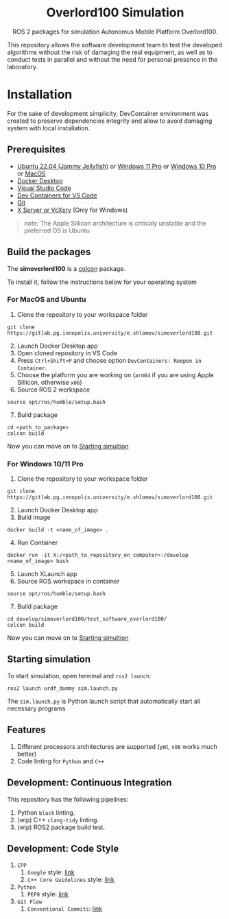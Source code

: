 <h1 align="center">
   Overlord100 Simulation
</h1>

<p align="center">
  ROS 2 packages for simulation Autonomus Mobile Platform Overlord100.<br>
</p>


This repository allows the software development team to test the developed algorithms without the risk of damaging the real equipment, as well as to conduct tests in parallel and without the need for personal presence in the laboratory.

# Installation
For the sake of development simplicity, DevContainer environment was created to preserve dependencies integrity and allow to avoid damaging system with local installation.

## Prerequisites

 - [Ubuntu 22.04 (Jammy Jellyfish)](https://releases.ubuntu.com/jammy/) or [Windows 11 Pro](https://www.microsoft.com/en-gb/software-download/windows11) or [Windows 10 Pro](https://www.microsoft.com/en-gb/software-download/windows10ISO) or [MacOS ](https://support.apple.com/en-us/102662)
 - [Docker Desktop](https://www.docker.com/products/docker-desktop/)
 - [Visual Studio Code](https://code.visualstudio.com/)
 - [Dev Containers for VS Code](https://marketplace.visualstudio.com/items?itemName%253Dms-vscode-remote.remote-containers)
 - [Git](https://git-scm.com/downloads)
 - [X Server or VcXsrv](https://sourceforge.net/projects/vcxsrv/) (Only for Windows)

> *note:* The Apple Sillicon architecture is criticaly unstable and the preferred OS is Ubuntu


## Build the packages 

The **simoverlord100** is a [colcon](http://design.ros2.org/articles/build_tool.html) package. 

To install it, follow the instructions below for your operating system

### For MacOS and Ubuntu

1. Clone the repository to your workspace folder
```
git clone https://gitlab.pg.innopolis.university/e.shlomov/simoverlord100.git
```
2. Launch Docker Desktop app
3. Open cloned repository in VS Code
4. Press `Ctrl+Shift+P` and choose option `DevContainers: Reopen in Container`.
5. Choose the platform you are working on (`arm64` if you are using Apple Sillicon, otherwise `x86`)
6. Source ROS 2 workspace
```
source opt/ros/humble/setup.bash
```
7. Build package
```
cd <path_to_package>
colcon build
```

Now you can move on to [Starting simultion](#starting-simulation)


### For Windows 10/11 Pro

1. Clone the repository to your workspace folder
```
git clone https://gitlab.pg.innopolis.university/e.shlomov/simoverlord100.git
```
2. Launch Docker Desktop app
3. Build image
```
docker build -t <name_of_image> .
```
4. Run Container
```
docker run -it X:/<path_to_repository_on_computer>:/develop <name_of_image> bash
```
5. Launch XLaunch app
6. Source ROS workspace in container
```
source opt/ros/humble/setup.bash
```
7. Build package
```
cd develop/simoverlord100/test_software_overlord100/
colcon build
```

Now you can move on to [Starting simultion](#starting-simulation)

## Starting simulation

To start simulation, open terminal and `ros2 launch`:
```
ros2 launch urdf_dummy sim.launch.py
```

The `sim.launch.py` is Python launch script that automatically start all necessary programs

## Features
1. Different processors architectures are supported (yet, `x86` works much better)
2. Code linting for `Python` and `C++`


## Development: Continuous Integration
This repository has the following pipelines:
1. Python `black` linting.
2. (wip) C++ `clang-tidy` linting.
3. (wip) ROS2 package build test.

## Development: Code Style
1. `CPP`
   1. `Google` style: [link](https://google.github.io/styleguide/cppguide.html)
   2. `C++ Core Guidelines` style: [link](https://isocpp.github.io/CppCoreGuidelines/CppCoreGuidelines)
2. `Python`
   1. `PEP8` style: [link](https://peps.python.org/pep-0008/)
3. `Git Flow`
   1. `Conventional Commits`: [link](https://www.conventionalcommits.org/en/v1.0.0/)




